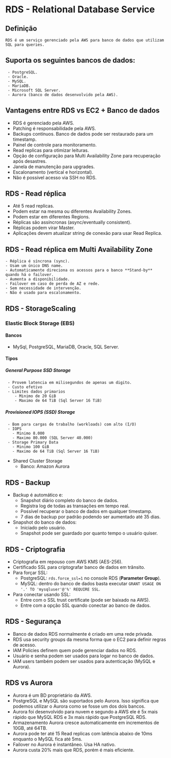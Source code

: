 # RDS - Relational Database Service

## Definição
    RDS é um serviço gerenciado pela AWS para banco de dados que utilizam SQL para queries.
## Suporta os seguintes bancos de dados:
     - PostgreSQL.
     - Oracle.
     - MySQL.
     - MariaDB.
     - Microsoft SQL Server.
     - Aurora (banco de dados desenvolvido pela AWS).  

## Vantagens entre RDS vs EC2 + Banco de dados

- RDS é gerenciado pela AWS.
- Patching é responsabilidade pela AWS.
- Backups contínuos. Banco de dados pode ser restaurado para um timestamp.
- Painel de controle para monitoramento.
- Read replicas para otimizar leituras.
- Opção de configuração para Multi Availability Zone para recuperação após desastres.
- Janela de manutenção para upgrades.
- Escalonamento (vertical e horizontal).
- Não é possível acesso via SSH no RDS.

## RDS - Read réplica

- Até 5 read replicas.
- Podem estar na mesma ou diferentes Availability Zones.
- Podem estar em diferentes Regions.
- Réplicas são assíncronas (async/eventually consistent).
- Réplicas podem virar Master.
- Aplicações devem atualizar string de conexão para usar Read Replica.

## RDS - Read réplica em Multi Availability Zone
    - Réplica é síncrona (sync).
    - Usam um único DNS name.
    - Automaticamente direciona os acessos para o banco **Stand-by** quando há o failover.
    - Aumenta a disponibilidade.
    - Failover em caso de perda de AZ e rede.
    - Sem necessidade de intervenção.
    - Não é usado para escalonamento.

## RDS - StorageScaling

  ### Elastic Block Storage (EBS)

  #### Bancos 
  - MySql, PostgreSQL, MariaDB, Oracle, SQL Server.

  #### Tipos
  ##### General Purpose SSD Storage
     - Provem latencia em milisegundos de apenas um digito.
     - Custo efetivo
     - Limites dados primarios
        - Minimo de 20 GiB
        - Maximo de 64 TiB (Sql Server 16 TiB)

   ##### Provisioned IOPS (SSD) Storage
     - Bom para cargas de trabalho (workloads) com alto (I/O)
     - IOPS
       - Minimo 8.000
       - Maximo 80.000 (SQL Server 40.000)   
     - Storage Primary Data
       - Minimo 100 GiB
       - Maximo de 64 TiB (Sql Server 16 TiB)
   
   - Shared Cluster Storage
     - Banco: Amazon Aurora  
 
## RDS - Backup

- Backup é automático e:
  - Snapshot diário completo do banco de dados.
  - Registra log de todas as transações em tempo real.
  - Possível recuperar o banco de dados em qualquer timestamp.
  - 7 dias de backup por padrão podendo ser aumentado até 35 dias.
- Snapshot do banco de dados:
  - Iniciado pelo usuário.
  - Snapshot pode ser guardado por quanto tempo o usuário quiser.

## RDS - Criptografia

- Criptografia em repouso com AWS KMS (AES-256).
- Certificado SSL para criptografar banco de dados em trânsito.
- Para forçar SSL:
  - PostgreSQL: `rds.force_ssl=1` no console RDS (**Parameter Group**).
  - MySQL: dentro do banco de dados basta executar `GRANT USAGE ON '.' TO 'mysqluser'@'%' REQUIRE SSL`.
- Para conectar usando SSL:
  - Entre com o SSL trust certificate (pode ser baixado na AWS).
  - Entre com a opção SSL quando conectar ao banco de dados.

## RDS - Segurança

- Banco de dados RDS normalmente é criado em uma rede privada.
- RDS usa security groups da mesma forma que o EC2 para definir regras de acesso.
- IAM Policies definem quem pode gerenciar dados no RDS.
- Usuário e senha podem ser usados para logar no banco de dados.
- IAM users também podem ser usados para autenticação (MySQL e Aurora).

## RDS vs Aurora

- Aurora é um BD proprietário da AWS.
- PostgreSQL e MySQL são suportados pelo Aurora. Isso significa que podemos utilizar o Aurora como se fosse um dos dois bancos.
- Aurora foi desenvolvido para nuvem e segundo a AWS ele é 5x mais rápido que MySQL RDS e 3x mais rápido que PostgreSQL RDS.
- Armazenamento Aurora cresce automaticamente em incrementos de 10GB, até 64TB.
- Aurora pode ter até 15 Read replicas com latência abaixo de 10ms enquanto o MySQL fica até 5ms.
- Failover no Aurora é instantâneo. Usa HA nativo.
- Aurora custa 20% mais que RDS, porém é mais eficiente.
